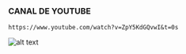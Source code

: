 ### CANAL DE YOUTUBE 

```
https://www.youtube.com/watch?v=ZpY5KdGQvwI&t=0s
```
![alt text](https://user-images.githubusercontent.com/1561955/106762302-fda9de00-6635-11eb-99be-3ef744e60c0e.png)